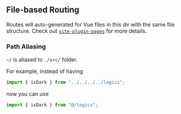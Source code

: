 ## File-based Routing

Routes will auto-generated for Vue files in this dir with the same file structure.
Check out [`vite-plugin-pages`](https://github.com/hannoeru/vite-plugin-pages) for more details.

### Path Aliasing

`~/` is aliased to `./src/` folder.

For example, instead of having

```ts
import { isDark } from "../../../../logics";
```

now you can use

```ts
import { isDark } from "@/logics";
```
